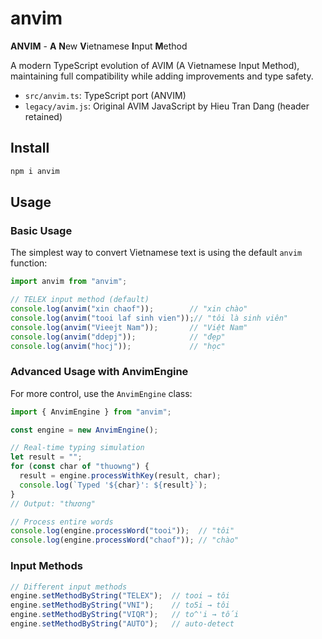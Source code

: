 # anvim

**ANVIM** - **A** **N**ew **V**ietnamese **I**nput **M**ethod

A modern TypeScript evolution of AVIM (A Vietnamese Input Method), maintaining full compatibility while adding improvements and type safety.

- `src/anvim.ts`: TypeScript port (ANVIM)
- `legacy/avim.js`: Original AVIM JavaScript by Hieu Tran Dang (header retained)

## Install

```bash
npm i anvim
```

## Usage

### Basic Usage

The simplest way to convert Vietnamese text is using the default `anvim` function:

```ts
import anvim from "anvim";

// TELEX input method (default)
console.log(anvim("xin chaof"));        // "xin chào"
console.log(anvim("tooi laf sinh vien"));// "tôi là sinh viên"
console.log(anvim("Vieejt Nam"));       // "Việt Nam"
console.log(anvim("ddepj"));            // "đẹp"
console.log(anvim("hocj"));             // "học"
```

### Advanced Usage with AnvimEngine

For more control, use the `AnvimEngine` class:

```ts
import { AnvimEngine } from "anvim";

const engine = new AnvimEngine();

// Real-time typing simulation
let result = "";
for (const char of "thuowng") {
  result = engine.processWithKey(result, char);
  console.log(`Typed '${char}': ${result}`);
}
// Output: "thương"

// Process entire words
console.log(engine.processWord("tooi"));  // "tôi"
console.log(engine.processWord("chaof")); // "chào"
```

### Input Methods

```ts
// Different input methods
engine.setMethodByString("TELEX");  // tooi → tôi
engine.setMethodByString("VNI");    // to5i → tôi  
engine.setMethodByString("VIQR");   // to^'i → tối
engine.setMethodByString("AUTO");   // auto-detect
```
